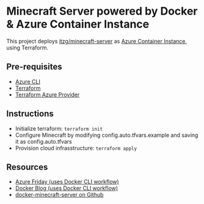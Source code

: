# Minecraft Server powered by Docker & Azure Container Instance
This project deploys [itzg/minecraft-server](https://hub.docker.com/r/itzg/minecraft-server) as [Azure Container Instance](https://azure.microsoft.com/en-us/services/container-instances/), using Terraform.

## Pre-requisites
- [Azure CLI](http://aka.ms/azure-cli)
- [Terraform](https://www.terraform.io/)
- [Terraform Azure Provider](https://www.terraform.io/docs/providers/azurerm/index.html)


## Instructions
- Initialize terraform: `terraform init`
- Configure Minecraft by modifying config.auto.tfvars.example and saving it as config.auto.tfvars
- Provision cloud infrasstructure: `terraform apply`

## Resources
- [Azure Friday (uses Docker CLI workflow)](https://www.youtube.com/watch?v=2D8FTi-Zvt0)
- [Docker Blog (uses Docker CLI workflow)](https://www.docker.com/blog/deploying-a-minecraft-docker-server-to-the-cloud/)
- [docker-minecraft-server on Github](https://github.com/itzg/docker-minecraft-server)